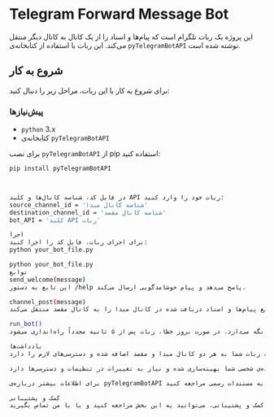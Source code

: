 # Telegram Forward Message Bot

این پروژه یک ربات تلگرام است که پیام‌ها و اسناد را از یک کانال به کانال دیگر منتقل می‌کند. این ربات با استفاده از کتابخانه‌ی `pyTelegramBotAPI` نوشته شده است.

## شروع به کار

برای شروع به کار با این ربات، مراحل زیر را دنبال کنید:

### پیش‌نیازها

- `python` 3.x
- کتابخانه‌ی `pyTelegramBotAPI`

برای نصب `pyTelegramBotAPI` از pip استفاده کنید:
```bash
pip install pyTelegramBotAPI



در فایل کد، شناسه کانال‌ها و کلید API ربات خود را وارد کنید:
source_channel_id = 'شناسه کانال مبدا'
destination_channel_id = 'شناسه کانال مقصد'
bot_API = 'کلید API ربات'

اجرا
برای اجرای ربات، فایل کد را اجرا کنید:
python your_bot_file.py

python your_bot_file.py
توابع
send_welcome(message)
این تابع به دستور /help پاسخ می‌دهد و پیام خوشامدگویی ارسال می‌کند.

channel_post(message)
این تابع پیام‌ها و اسناد دریافت شده در کانال مبدا را به کانال مقصد منتقل می‌کند.

run_bot()
این تابع ربات را راه‌اندازی و به صورت مداوم فعال نگه می‌دارد. در صورت بروز خطا، ربات پس از ۵ ثانیه مجدداً راه‌اندازی می‌شود.

یادداشت‌ها
مطمئن شوید که ربات شما به هر دو کانال مبدا و مقصد اضافه شده و دسترسی‌های لازم را دارد.

این کد برای استفاده‌ی شخصی شما بهینه‌سازی شده و نیاز به تغییرات در تنظیمات و دسترسی‌ها دارد.

برای اطلاعات بیشتر درباره‌ی pyTelegramBotAPI به مستندات رسمی مراجعه کنید.

کمک و پشتیبانی
برای کمک و پشتیبانی، می‌توانید به این بخش مراجعه کنید و یا با من تماس بگیرید
